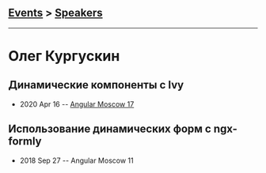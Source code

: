 ## [Events](../README.md) > [Speakers](../speakers.md)
---

# Олег Кургускин

## Динамические компоненты с Ivy
- 2020 Apr 16 -- [Angular Moscow 17](https://youtu.be/ws0bcx8uSKk)    
## Использование динамических форм с ngx-formly
- 2018 Sep 27 -- Angular Moscow 11    
